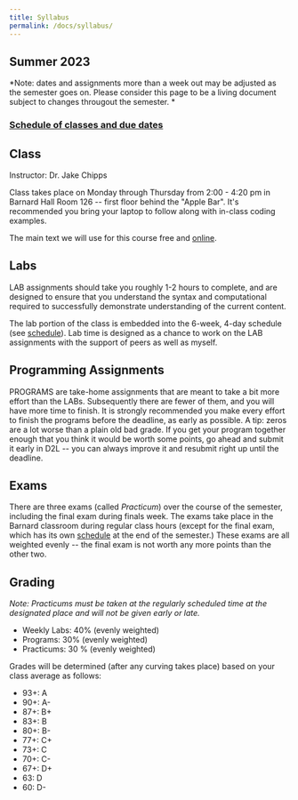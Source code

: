 ```yaml
---
title: Syllabus
permalink: /docs/syllabus/
---
```


## Summer 2023
*Note: dates and assignments more than a week out may be adjusted as the semester goes on. Please consider this page to be a living document subject to changes througout the semester. *

### [Schedule of classes and due dates](../home)

## Class
Instructor: Dr. Jake Chipps

Class takes place on Monday through Thursday from 2:00 - 4:20 pm in Barnard Hall Room 126 -- first floor behind the "Apple Bar". It's recommended you bring your laptop to follow along with in-class coding examples. 

The main text we will use for this course free and [online](https://runestone.academy/ns/books/published/thinkcspy/index.html). 

## Labs
LAB assignments should take you roughly 1-2 hours to complete, and are designed to ensure that you understand the syntax and computational required to successfully demonstrate understanding of the current content.

The lab portion of the class is embedded into the 6-week, 4-day schedule (see [schedule](../home)). Lab time is designed as a chance to work on the LAB assignments with the support of peers as well as myself.

## Programming Assignments
PROGRAMS are take-home assignments that are meant to take a bit more effort than the LABs. Subsequently there are fewer of them, and you will have more time to finish. It is strongly recommended you make every effort to finish the programs before the deadline, as early as possible. A tip: zeros are a lot worse than a plain old bad grade. If you get your program together enough that you think it would be worth some points, go ahead and submit it early in D2L -- you can always improve it and resubmit right up until the deadline.

## Exams
There are three exams (called *Practicum*) over the course of the semester, including the final exam during finals week. The exams take place in the Barnard classroom during regular class hours (except for the final exam, which has its own [schedule](https://www.montana.edu/registrar/exam_schedule.html) at the end of the semester.) These exams are all weighted evenly -- the final exam is not worth any more points than the other two.

## Grading
*Note: Practicums must be taken at the regularly scheduled time at the designated place and will not be given early or late.*

- Weekly Labs: 40% (evenly weighted)
- Programs: 30% (evenly weighted)
- Practicums: 30 % (evenly weighted)

Grades will be determined (after any curving takes place) based on your class average as follows:
- 93+: A
- 90+: A-
- 87+: B+
- 83+: B
- 80+: B-
- 77+: C+
- 73+: C
- 70+: C-
- 67+: D+
- 63: D
- 60: D-